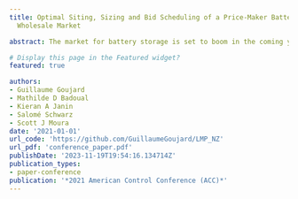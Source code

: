 ```yaml
---
title: Optimal Siting, Sizing and Bid Scheduling of a Price-Maker Battery on a Nodal
  Wholesale Market

abstract: The market for battery storage is set to boom in the coming years. This trend may be explained by a combination of factors ranging from a falling cost of batteries to a growing need to address uncertain and unflexible renewable energy generation. It is well known that capital costs remain too high for a large-scale lithium-ion battery storage to be profitable solely by arbitrating a wholesale market. However, we show that by carefully selecting a battery's siting and size with respect to its influence on prices and congestion, a battery storage can still be profitable on a nodal wholesale market. To that end, we develop a price-maker mixed-integer optimization framework that maximizes a depreciated battery storage revenue and yields the optimal siting and size of that battery storage. Furthermore, it can be used to optimize the bidding schedule of a battery storage in a nodal transmission-constrained wholesale market. We conducted multiple simulations to illustrate and confirm the need for this approach. Namely, we compared price-maker and price-taker results on available data from the New Zealand nodal wholesale market.

# Display this page in the Featured widget?
featured: true

authors:
- Guillaume Goujard
- Mathilde D Badoual
- Kieran A Janin
- Salomé Schwarz
- Scott J Moura
date: '2021-01-01'
url_code: 'https://github.com/GuillaumeGoujard/LMP_NZ'
url_pdf: 'conference_paper.pdf'
publishDate: '2023-11-19T19:54:16.134714Z'
publication_types:
- paper-conference
publication: '*2021 American Control Conference (ACC)*'
---
```

